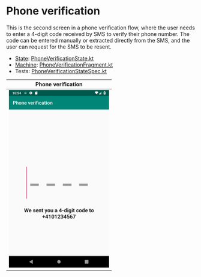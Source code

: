 # Phone verification

This is the second screen in a phone verification flow, where the user needs to enter a 4-digit code received by SMS to verify their phone number.
The code can be entered manually or extracted directly from the SMS, and the user can request for the SMS to be resent.

- [State](/README.md#what-is-a-state): [PhoneVerificationState.kt](phoneverification/src/main/java/com/trafi/phoneverification/PhoneVerificationState.kt)
- [Machine](/README.md#how-do-i-use-states): [PhoneVerificationFragment.kt](phoneverification/src/main/java/com/trafi/phoneverification/PhoneVerificationFragment.kt)
- Tests: [PhoneVerificationStateSpec.kt](phoneverification/src/test/java/com/trafi/phoneverification/PhoneVerificationStateSpec.kt)

| Phone verification |
| --- |
| <img src="img/verification.png" width=267> |
